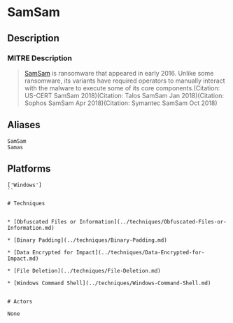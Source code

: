 
# SamSam

## Description

### MITRE Description

> [SamSam](https://attack.mitre.org/software/S0370) is ransomware that appeared in early 2016. Unlike some ransomware, its variants have required operators to manually interact with the malware to execute some of its core components.(Citation: US-CERT SamSam 2018)(Citation: Talos SamSam Jan 2018)(Citation: Sophos SamSam Apr 2018)(Citation: Symantec SamSam Oct 2018)

## Aliases

```
SamSam
Samas
```

## Platforms

```
['Windows']
``

# Techniques


* [Obfuscated Files or Information](../techniques/Obfuscated-Files-or-Information.md)

* [Binary Padding](../techniques/Binary-Padding.md)
    
* [Data Encrypted for Impact](../techniques/Data-Encrypted-for-Impact.md)
    
* [File Deletion](../techniques/File-Deletion.md)
    
* [Windows Command Shell](../techniques/Windows-Command-Shell.md)
    

# Actors

None
